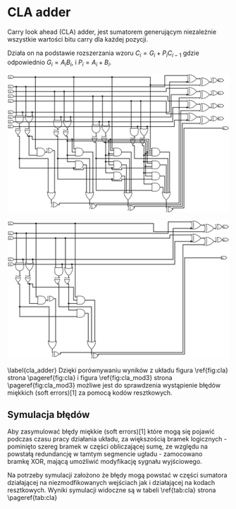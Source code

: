 # CLA adder

Carry look ahead (CLA) adder, jest sumatorem generującym niezależnie wszystkie 
wartości bitu carry dla każdej pozycji.

Działa on na podstawie rozszerzania wzoru $C_i = G_i + P_i C_{i-1}$ gdzie odpowiednio
$G_i = A_i B_i$, i $P_i = A_i + B_i$.

![Schemat 4 bitowego sumatora CLA \label{fig:cla}](assets/cla.png)

![Schemat 2 bitowego sumatora CLA obliczającego z liczb w mod 3 \label{fig:cla_mod3}](assets/cla_mod3.png)

\label{cla_adder}
Dzięki porównywaniu wyników z układu figura \ref{fig:cla} strona \pageref{fig:cla} i figura \ref{fig:cla_mod3} strona \pageref{fig:cla_mod3} możliwe jest do sprawdzenia 
wystąpienie błędów miękkich (soft errors)[1] za pomocą kodów resztkowych.

## Symulacja błędów

Aby zasymulować błędy miękkie (soft errors)[1] które mogą się pojawić podczas czasu pracy działania układu,
za większością bramek logicznych - pominięto szereg bramek w części obliczającej sumę, 
ze względu na powstałą redundancję w tamtym segmencie ugładu - zamocowano bramkę XOR, 
mającą umożliwić modyfikację sygnału wyjściowego.

Na potrzeby symulacji założono że błędy mogą powstać w części sumatora działającej na niezmodfikowanych
wejściach jak i działającej na kodach resztkowych. Wyniki symulacji widoczne są w tabeli \ref{tab:cla} strona \pageref{tab:cla}
